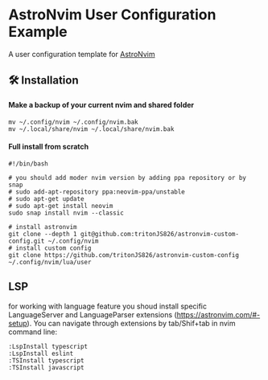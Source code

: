 # AstroNvim User Configuration Example

A user configuration template for [AstroNvim](https://github.com/AstroNvim/AstroNvim)

## 🛠️ Installation

#### Make a backup of your current nvim and shared folder

```shell
mv ~/.config/nvim ~/.config/nvim.bak
mv ~/.local/share/nvim ~/.local/share/nvim.bak
```

#### Full install from scratch
```shell
#!/bin/bash

# you should add moder nvim version by adding ppa repository or by snap
# sudo add-apt-repository ppa:neovim-ppa/unstable
# sudo apt-get update
# sudo apt-get install neovim
sudo snap install nvim --classic 

# install astronvim
git clone --depth 1 git@github.com:tritonJS826/astronvim-custom-config.git ~/.config/nvim
# install custom config
git clone https://github.com/tritonJS826/astronvim-custom-config ~/.config/nvim/lua/user
```

## LSP
for working with language feature you shoud install specific LanguageServer and LanguageParser extensions (https://astronvim.com/#-setup). You can navigate through extensions by tab/Shif+tab in nvim command line:
```
:LspInstall typescript
:LspInstall eslint
:TSInstall typescript
:TSInstall javascript
```
